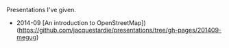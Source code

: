 Presentations I've given.

- 2014-09 [An introduction to OpenStreetMap])(https://github.com/jacquestardie/presentations/tree/gh-pages/201409-megug)

